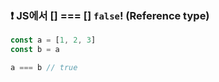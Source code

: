 ### :exclamation: JS에서 [] === [] `false`! (Reference type)

```js
const a = [1, 2, 3]
const b = a

a === b // true
```

